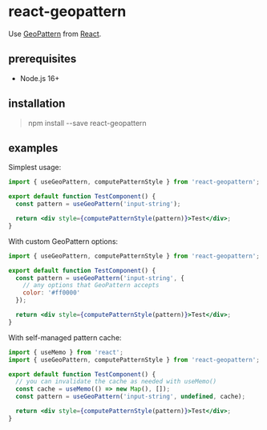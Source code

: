 # react-geopattern

Use [GeoPattern](https://github.com/btmills/geopattern) from [React](https://github.com/facebook/react).

## prerequisites

- Node.js 16+

## installation

> npm install --save react-geopattern

## examples

Simplest usage:

```jsx
import { useGeoPattern, computePatternStyle } from 'react-geopattern';

export default function TestComponent() {
  const pattern = useGeoPattern('input-string');

  return <div style={computePatternStyle(pattern)}>Test</div>;
}
```

With custom GeoPattern options:

```jsx
import { useGeoPattern, computePatternStyle } from 'react-geopattern';

export default function TestComponent() {
  const pattern = useGeoPattern('input-string', {
    // any options that GeoPattern accepts
    color: '#ff0000'
  });

  return <div style={computePatternStyle(pattern)}>Test</div>;
}
```

With self-managed pattern cache:

```jsx
import { useMemo } from 'react';
import { useGeoPattern, computePatternStyle } from 'react-geopattern';

export default function TestComponent() {
  // you can invalidate the cache as needed with useMemo()
  const cache = useMemo(() => new Map(), []);
  const pattern = useGeoPattern('input-string', undefined, cache);

  return <div style={computePatternStyle(pattern)}>Test</div>;
}
```
